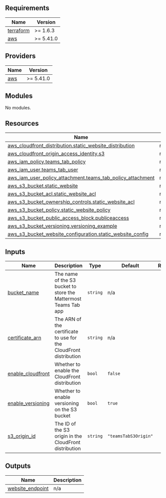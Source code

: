 ## Requirements

| Name | Version |
|------|---------|
| <a name="requirement_terraform"></a> [terraform](#requirement\_terraform) | >= 1.6.3 |
| <a name="requirement_aws"></a> [aws](#requirement\_aws) | >= 5.41.0 |

## Providers

| Name | Version |
|------|---------|
| <a name="provider_aws"></a> [aws](#provider\_aws) | >= 5.41.0 |

## Modules

No modules.

## Resources

| Name | Type |
|------|------|
| [aws_cloudfront_distribution.static_website_distribution](https://registry.terraform.io/providers/hashicorp/aws/latest/docs/resources/cloudfront_distribution) | resource |
| [aws_cloudfront_origin_access_identity.s3](https://registry.terraform.io/providers/hashicorp/aws/latest/docs/resources/cloudfront_origin_access_identity) | resource |
| [aws_iam_policy.teams_tab_policy](https://registry.terraform.io/providers/hashicorp/aws/latest/docs/resources/iam_policy) | resource |
| [aws_iam_user.teams_tab_user](https://registry.terraform.io/providers/hashicorp/aws/latest/docs/resources/iam_user) | resource |
| [aws_iam_user_policy_attachment.teams_tab_policy_attachment](https://registry.terraform.io/providers/hashicorp/aws/latest/docs/resources/iam_user_policy_attachment) | resource |
| [aws_s3_bucket.static_website](https://registry.terraform.io/providers/hashicorp/aws/latest/docs/resources/s3_bucket) | resource |
| [aws_s3_bucket_acl.static_website_acl](https://registry.terraform.io/providers/hashicorp/aws/latest/docs/resources/s3_bucket_acl) | resource |
| [aws_s3_bucket_ownership_controls.static_website_acl](https://registry.terraform.io/providers/hashicorp/aws/latest/docs/resources/s3_bucket_ownership_controls) | resource |
| [aws_s3_bucket_policy.static_website_policy](https://registry.terraform.io/providers/hashicorp/aws/latest/docs/resources/s3_bucket_policy) | resource |
| [aws_s3_bucket_public_access_block.publiceaccess](https://registry.terraform.io/providers/hashicorp/aws/latest/docs/resources/s3_bucket_public_access_block) | resource |
| [aws_s3_bucket_versioning.versioning_example](https://registry.terraform.io/providers/hashicorp/aws/latest/docs/resources/s3_bucket_versioning) | resource |
| [aws_s3_bucket_website_configuration.static_website_config](https://registry.terraform.io/providers/hashicorp/aws/latest/docs/resources/s3_bucket_website_configuration) | resource |

## Inputs

| Name | Description | Type | Default | Required |
|------|-------------|------|---------|:--------:|
| <a name="input_bucket_name"></a> [bucket\_name](#input\_bucket\_name) | The name of the S3 bucket to store the Mattermost Teams Tab app | `string` | n/a | yes |
| <a name="input_certificate_arn"></a> [certificate\_arn](#input\_certificate\_arn) | The ARN of the certificate to use for the CloudFront distribution | `string` | n/a | yes |
| <a name="input_enable_cloudfront"></a> [enable\_cloudfront](#input\_enable\_cloudfront) | Whether to enable the CloudFront distribution | `bool` | `false` | no |
| <a name="input_enable_versioning"></a> [enable\_versioning](#input\_enable\_versioning) | Whether to enable versioning on the S3 bucket | `bool` | `true` | no |
| <a name="input_s3_origin_id"></a> [s3\_origin\_id](#input\_s3\_origin\_id) | The ID of the S3 origin in the CloudFront distribution | `string` | `"teamsTabS3Origin"` | no |

## Outputs

| Name | Description |
|------|-------------|
| <a name="output_website_endpoint"></a> [website\_endpoint](#output\_website\_endpoint) | n/a |

